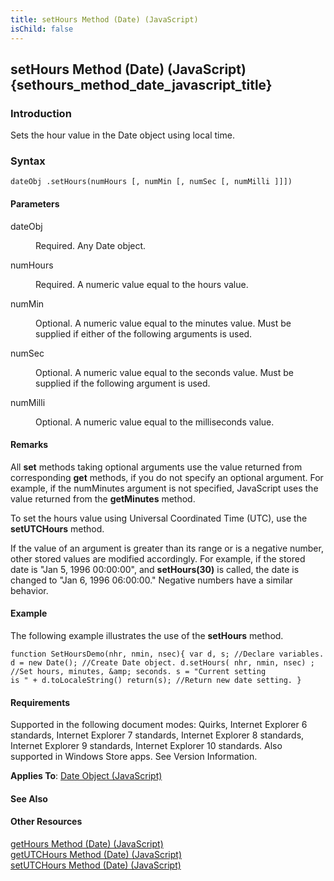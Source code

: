 ```yaml
---
title: setHours Method (Date) (JavaScript)
isChild: false
---
```


## setHours Method (Date) (JavaScript) {sethours_method_date_javascript_title}

### Introduction 

 Sets the hour value in the Date object using local time.

### Syntax 

```
dateObj .setHours(numHours [, numMin [, numSec [, numMilli ]]])
```

#### Parameters 

<div id="sectionSection0" class="section" name="collapseableSection" style="" expanded="true">
  <dl class="authored">
    <dt>
      <span class="parameter" sdata="paramReference" xmlns:util="util">dateObj</span>
    </dt>
    <dd>
      <p xmlns:util="util">
        Required. Any <span sdata="langKeyword" value="Date"><span class="keyword">Date</span></span> object.
      </p>
    </dd>
    <dt>
      <span class="parameter" sdata="paramReference" xmlns:util="util">numHours</span>
    </dt>
    <dd>
      <p xmlns:util="util">
        Required. A numeric value equal to the hours value.
      </p>
    </dd>
    <dt>
      <span class="parameter" sdata="paramReference" xmlns:util="util">numMin</span>
    </dt>
    <dd>
      <p xmlns:util="util">
        Optional. A numeric value equal to the minutes value. Must be supplied if either of the following arguments is used.
      </p>
    </dd>
    <dt>
      <span class="parameter" sdata="paramReference" xmlns:util="util">numSec</span>
    </dt>
    <dd>
      <p xmlns:util="util">
        Optional. A numeric value equal to the seconds value. Must be supplied if the following argument is used.
      </p>
    </dd>
    <dt>
      <span class="parameter" sdata="paramReference" xmlns:util="util">numMilli</span>
    </dt>
    <dd>
      <p xmlns:util="util">
        Optional. A numeric value equal to the milliseconds value.
      </p>
    </dd>
  </dl>
</div>

#### Remarks 

<div id="languageReferenceRemarksSection" class="section" name="collapseableSection" style="">
  <p xmlns:util="util">
    All <b>set</b> methods taking optional arguments use the value returned from corresponding <b>get</b> methods, if you do not specify an optional argument. For example, if the <span class=
    "parameter" sdata="paramReference">numMinutes</span> argument is not specified, JavaScript uses the value returned from the <b>getMinutes</b> method.
  </p>
  <p xmlns:util="util">
    To set the hours value using Universal Coordinated Time (UTC), use the <b>setUTCHours</b> method.
  </p>
  <p xmlns:util="util">
    If the value of an argument is greater than its range or is a negative number, other stored values are modified accordingly. For example, if the stored date is "Jan 5, 1996 00:00:00", and
    <b>setHours(30)</b> is called, the date is changed to "Jan 6, 1996 06:00:00." Negative numbers have a similar behavior.
  </p>
</div>

#### Example 

<p xmlns:util="util">
  The following example illustrates the use of the <b>setHours</b> method.
</p>

```
function SetHoursDemo(nhr, nmin, nsec){ var d, s; //Declare variables. d = new Date(); //Create Date object. d.setHours( nhr, nmin, nsec) ; //Set hours, minutes, &amp; seconds. s = "Current setting
is " + d.toLocaleString() return(s); //Return new date setting. }
```

#### Requirements 

<div id="requirementsTitleSection" class="section" name="collapseableSection" style="">
  <p xmlns:util="util"></p>
  <p>
    Supported in the following document modes: Quirks, Internet Explorer 6 standards, Internet Explorer 7 standards, Internet Explorer 8 standards, Internet Explorer 9 standards, Internet Explorer 10
    standards. Also supported in Windows Store apps. See Version Information.
  </p>
  <p xmlns:util="util">
    <b>Applies To</b>: <span sdata="link"><a href="ce2202bb-7ec9-4f5a-bf48-3a04feff283e.htm">Date Object (JavaScript)</a></span>
  </p>
</div>

#### See Also 

<div id="seeAlsoSection" class="section" name="collapseableSection" style="">
  <h4 class="subHeading">
    Other Resources
  </h4>
  <div class="seeAlsoStyle">
    <span sdata="link" xmlns:util="util"><a href="c3936496-a213-4d15-b308-d53926ed310c.htm">getHours Method (Date) (JavaScript)</a></span>
  </div>
  <div class="seeAlsoStyle">
    <span sdata="link" xmlns:util="util"><a href="7c9825dd-4b3a-4614-8e09-f40df123b630.htm">getUTCHours Method (Date) (JavaScript)</a></span>
  </div>
  <div class="seeAlsoStyle">
    <span sdata="link" xmlns:util="util"><a href="257e36fd-fb06-4a4d-8634-d66a020a1511.htm">setUTCHours Method (Date) (JavaScript)</a></span>
  </div>
</div>

